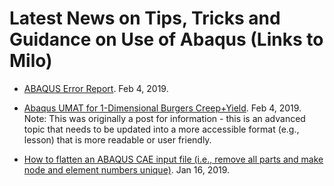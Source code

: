 # Latest News on Tips, Tricks and Guidance on Use of Abaqus (Links to Milo)



* [ABAQUS Error Report](https://milo.sgh.com/thread/1969). Feb 4, 2019. 


* [Abaqus UMAT for 1-Dimensional Burgers Creep+Yield](https://milo.sgh.com/thread/1978). Feb 4, 2019. Note: This was originally a post for information - this is an advanced topic that needs to be updated into a more accessible format (e.g., lesson) that is more readable or user friendly.

* [How to flatten an ABAQUS CAE input file (i.e., remove all parts and make node and element numbers unique)](https://milo.sgh.com/thread/1909). Jan 16, 2019. 
